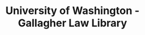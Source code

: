 ---
layout: repo
title: "University of Washington - Gallagher Law Library"
id: 25671
permalink: repos/25671/
---